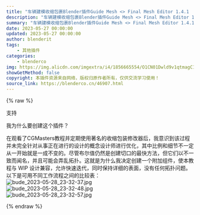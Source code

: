 ```yaml
---
title: "车辆建模收缩包裹Blender插件Guide Mesh <> Final Mesh Editor 1.4.1  支持3.0, 3.1, 3.2, 3.3, 3.4, 3.5"
description: "车辆建模收缩包裹Blender插件Guide Mesh <> Final Mesh Editor 1.4.1  支持3.0, 3.1, 3.2, 3.3, 3.4, 3.5"
summary: "车辆建模收缩包裹Blender插件Guide Mesh <> Final Mesh Editor 1.4.1  支持3.0, 3.1, 3.2, 3.3, 3.4, 3.5"
date: 2023-05-27 00:00:00
updated: 2023-05-27 00:00:00
author: blenderit
tags: 
    - 其他插件
categories:
    - blenderco
img: https://img.alicdn.com/imgextra/i4/1856665554/O1CN01Dwld9v1qtmagC1NL6_!!1856665554.jpg
showGetMethod: false
copyright: 本插件资源来自网络，版权归原作者所有，仅供交流学习使用！
source_link: https://blenderco.cn/46907.html
---
```


{% raw %}
<p>支持</p><p>我为什么要创建这个插件？</p><p>在观看了CGMasters教程并定期使用著名的收缩包装修改器后，我意识到该过程并未完全针对从事正在进行的设计的概念设计师进行优化，其中比例和细节不一定从一开始就是一成不变的。尽管布尔值仍然是创建切口的最快方法，但它们以不一致而闻名，并且可能会弄乱拓扑。这就是为什么我决定创建一个附加组件，使本教程与 WIP 设计兼容，允许快速迭代，同时保持详细的表面，没有任何拓扑问题。以下是可用不同工作流程之间的比较表：<br>
<img src="https://img.alicdn.com/imgextra/i4/1856665554/O1CN01QJuz0x1qtmaswxvR5_!!1856665554.jpg" alt="bude_2023-05-28_23-32-37.jpg"><br>
<img src="https://img.alicdn.com/imgextra/i1/1856665554/O1CN01tVnB461qtmaktyDMw_!!1856665554.jpg" alt="bude_2023-05-28_23-32-48.jpg"><br>
<img src="https://img.alicdn.com/imgextra/i2/1856665554/O1CN01XP0wK61qtmampPgPx_!!1856665554.jpg" alt="bude_2023-05-28_23-32-57.jpg"></p>
<div style="display: none">blenderco</div>
{% endraw %}